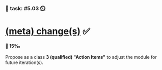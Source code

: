 ### 💪 task: #5.03 [⏲️](https://youtu.be/h1uaTOmvZbA)

# [(meta) change(s)](https://openpracticelibrary.com/practice/retrospectives/) ✅

#### 🏅 15‰

Propose as a class **3 (qualified) "Action Items"** to adjust the module for future iteration(s).